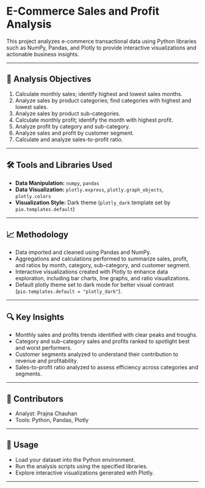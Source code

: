 # E-Commerce Sales and Profit Analysis

This project analyzes e-commerce transactional data using Python libraries such as NumPy, Pandas, and Plotly to provide interactive visualizations and actionable business insights.

---

## 🔎 Analysis Objectives

1. Calculate monthly sales; identify highest and lowest sales months.
2. Analyze sales by product categories; find categories with highest and lowest sales.
3. Analyze sales by product sub-categories.
4. Calculate monthly profit; identify the month with highest profit.
5. Analyze profit by category and sub-category.
6. Analyze sales and profit by customer segment.
7. Calculate and analyze sales-to-profit ratio.

---

## 🛠 Tools and Libraries Used

* **Data Manipulation:** `numpy`, `pandas`
* **Data Visualization:** `plotly.express`, `plotly.graph_objects`, `plotly.colors`
* **Visualization Style:** Dark theme (`plotly_dark` template set by `pio.templates.default`)

---

## 📈 Methodology

* Data imported and cleaned using Pandas and NumPy.
* Aggregations and calculations performed to summarize sales, profit, and ratios by month, category, sub-category, and customer segment.
* Interactive visualizations created with Plotly to enhance data exploration, including bar charts, line graphs, and ratio visualizations.
* Default plotly theme set to dark mode for better visual contrast (`pio.templates.default = "plotly_dark"`).

---

## 🔍 Key Insights

* Monthly sales and profits trends identified with clear peaks and troughs.
* Category and sub-category sales and profits ranked to spotlight best and worst performers.
* Customer segments analyzed to understand their contribution to revenue and profitability.
* Sales-to-profit ratio analyzed to assess efficiency across categories and segments.

---

## 👥 Contributors

* Analyst: Prajna Chauhan
* Tools: Python, Pandas, Plotly

---

## 📂 Usage

* Load your dataset into the Python environment.
* Run the analysis scripts using the specified libraries.
* Explore interactive visualizations generated with Plotly.

---

